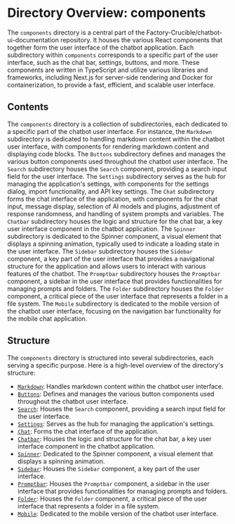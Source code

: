 
# Directory Overview: components

The `components` directory is a central part of the Factory-Crucible/chatbot-ui-documentation repository. It houses the various React components that together form the user interface of the chatbot application. Each subdirectory within `components` corresponds to a specific part of the user interface, such as the chat bar, settings, buttons, and more. These components are written in TypeScript and utilize various libraries and frameworks, including Next.js for server-side rendering and Docker for containerization, to provide a fast, efficient, and scalable user interface.

## Contents

The `components` directory is a collection of subdirectories, each dedicated to a specific part of the chatbot user interface. For instance, the `Markdown` subdirectory is dedicated to handling markdown content within the chatbot user interface, with components for rendering markdown content and displaying code blocks. The `Buttons` subdirectory defines and manages the various button components used throughout the chatbot user interface. The `Search` subdirectory houses the `Search` component, providing a search input field for the user interface. The `Settings` subdirectory serves as the hub for managing the application's settings, with components for the settings dialog, import functionality, and API key settings. The `Chat` subdirectory forms the chat interface of the application, with components for the chat input, message display, selection of AI models and plugins, adjustment of response randomness, and handling of system prompts and variables. The `Chatbar` subdirectory houses the logic and structure for the chat bar, a key user interface component in the chatbot application. The `Spinner` subdirectory is dedicated to the Spinner component, a visual element that displays a spinning animation, typically used to indicate a loading state in the user interface. The `Sidebar` subdirectory houses the `Sidebar` component, a key part of the user interface that provides a navigational structure for the application and allows users to interact with various features of the chatbot. The `Promptbar` subdirectory houses the `Promptbar` component, a sidebar in the user interface that provides functionalities for managing prompts and folders. The `Folder` subdirectory houses the `Folder` component, a critical piece of the user interface that represents a folder in a file system. The `Mobile` subdirectory is dedicated to the mobile version of the chatbot user interface, focusing on the navigation bar functionality for the mobile chat application.

## Structure

The `components` directory is structured into several subdirectories, each serving a specific purpose. Here is a high-level overview of the directory's structure:

- [`Markdown`](./Markdown.md): Handles markdown content within the chatbot user interface.
- [`Buttons`](./Buttons.md): Defines and manages the various button components used throughout the chatbot user interface.
- [`Search`](./Search.md): Houses the `Search` component, providing a search input field for the user interface.
- [`Settings`](./Settings.md): Serves as the hub for managing the application's settings.
- [`Chat`](./Chat.md): Forms the chat interface of the application.
- [`Chatbar`](./Chatbar.md): Houses the logic and structure for the chat bar, a key user interface component in the chatbot application.
- [`Spinner`](./Spinner.md): Dedicated to the Spinner component, a visual element that displays a spinning animation.
- [`Sidebar`](./Sidebar.md): Houses the `Sidebar` component, a key part of the user interface.
- [`Promptbar`](./Promptbar.md): Houses the `Promptbar` component, a sidebar in the user interface that provides functionalities for managing prompts and folders.
- [`Folder`](./Folder.md): Houses the `Folder` component, a critical piece of the user interface that represents a folder in a file system.
- [`Mobile`](./Mobile.md): Dedicated to the mobile version of the chatbot user interface.
